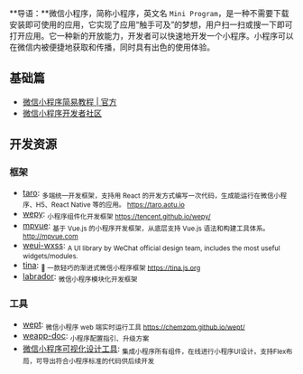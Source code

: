**导语：**微信小程序，简称小程序，英文名 `Mini Program`，是一种不需要下载安装即可使用的应用，它实现了应用“触手可及”的梦想，用户扫一扫或搜一下即可打开应用。它一种新的开放能力，开发者可以快速地开发一个小程序。小程序可以在微信内被便捷地获取和传播，同时具有出色的使用体验。

## 基础篇

- [微信小程序简易教程 | 官方](https://developers.weixin.qq.com/miniprogram/dev/index.html)
- [微信小程序开发者社区](https://developers.weixin.qq.com/)

## 开发资源

### 框架

- [taro](https://github.com/NervJS/taro): <sub>多端统一开发框架，支持用 React 的开发方式编写一次代码，生成能运行在微信小程序、H5、React Native 等的应用。 https://taro.aotu.io</sub>
- [wepy](https://github.com/Tencent/wepy): <sub>小程序组件化开发框架 https://tencent.github.io/wepy/</sub>
- [mpvue](https://github.com/Meituan-Dianping/mpvue): <sub>基于 Vue.js 的小程序开发框架，从底层支持 Vue.js 语法和构建工具体系。 http://mpvue.com</sub>
- [weui-wxss](https://github.com/Tencent/weui-wxss): <sub>A UI library by WeChat official design team, includes the most useful widgets/modules.</sub>
- [tina](https://github.com/tinajs/tina): <sub>💃 一款轻巧的渐进式微信小程序框架 https://tina.js.org</sub>
- [labrador](https://github.com/maichong/labrador): <sub>微信小程序模块化开发框架</sub>

### 工具

- [wept](https://github.com/chemzqm/wept): <sub>微信小程序 web 端实时运行工具 https://chemzqm.github.io/wept/</sub>
- [weapp-doc](https://github.com/tencentyun/weapp-doc): <sub>小程序配置指引、升级方案</sub>
- [微信小程序可视化设计工具](http://www.coolsite360.com/wxapp/): <sub>集成小程序所有组件，在线进行小程序UI设计，支持Flex布局，可导出符合小程序标准的代码供后续开发</sub>

